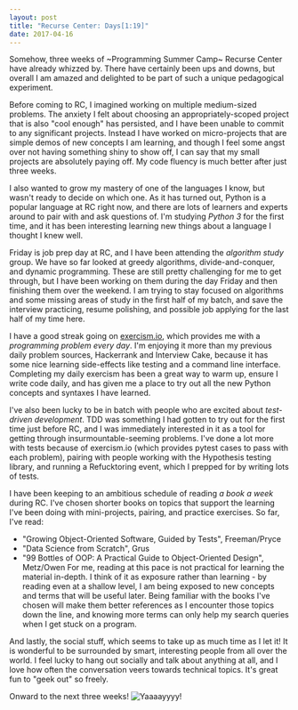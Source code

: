 ```yaml
---
layout: post
title: "Recurse Center: Days[1:19]"
date: 2017-04-16
---
```


Somehow, three weeks of ~Programming Summer Camp~ Recurse Center have already whizzed by. There have certainly been ups and downs, but overall I am amazed and delighted to be part of such a unique pedagogical experiment.

Before coming to RC, I imagined working on multiple medium-sized problems. The anxiety I felt about choosing an appropriately-scoped project that is also "cool enough" has persisted, and I have been unable to commit to any significant projects. Instead I have worked on micro-projects that are simple demos of new concepts I am learning, and though I feel some angst over not having something shiny to show off, I can say that my small projects are absolutely paying off. My code fluency is much better after just three weeks.

I also wanted to grow my mastery of one of the languages I know, but wasn't ready to decide on which one. As it has turned out, Python is a popular language at RC right now, and there are lots of learners and experts around to pair with and ask questions of. I'm studying *Python 3* for the first time, and it has been interesting learning new things about a language I thought I knew well.

Friday is job prep day at RC, and I have been attending the *algorithm study* group. We have so far looked at greedy algorithms, divide-and-conquer, and dynamic programming. These are still pretty challenging for me to get through, but I have been working on them during the day Friday and then finishing them over the weekend. I am trying to stay focused on algorithms and some missing areas of study in the first half of my batch, and save the interview practicing, resume polishing, and possible job applying for the last half of my time here.

I have a good streak going on [exercism.io](exercism.io), which provides me with a *programming problem every day*. I'm enjoying it more than my previous daily problem sources, Hackerrank and Interview Cake, because it has some nice learning side-effects like testing and a command line interface. Completing my daily exercism has been a great way to warm up, ensure I write code daily, and has given me a place to try out all the new Python concepts and syntaxes I have learned.

I've also been lucky to be in batch with people who are excited about *test-driven development*. TDD was something I had gotten to try out for the first time just before RC, and I was immediately interested in it as a tool for getting through insurmountable-seeming problems. I've done a lot more with tests because of exercism.io (which provides pytest cases to pass with each problem), pairing with people working with the Hypothesis testing library, and running a Refucktoring event, which I prepped for by writing lots of tests.

I have been keeping to an ambitious schedule of reading *a book a week* during RC. I've chosen shorter books on topics that support the learning I've been doing with mini-projects, pairing, and practice exercises. So far, I've read:
  * "Growing Object-Oriented Software, Guided by Tests", Freeman/Pryce
  * "Data Science from Scratch", Grus
  * "99 Bottles of OOP: A Practical Guide to Object-Oriented Design", Metz/Owen
For me, reading at this pace is not practical for learning the material in-depth. I think of it as exposure rather than learning - by reading even at a shallow level, I am being exposed to new concepts and terms that will be useful later. Being familiar with the books I've chosen will make them better references as I encounter those topics down the line, and knowing more terms can only help my search queries when I get stuck on a program.

And lastly, the social stuff, which seems to take up as much time as I let it! It is wonderful to be surrounded by smart, interesting people from all over the world. I feel lucky to hang out socially and talk about anything at all, and I love how often the conversation veers towards technical topics. It's great fun to "geek out" so freely.

Onward to the next three weeks!
![Yaaaayyyy!](http://gph.is/1QPSTEW)

